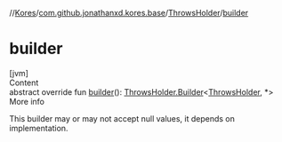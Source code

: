 //[Kores](../../index.md)/[com.github.jonathanxd.kores.base](../index.md)/[ThrowsHolder](index.md)/[builder](builder.md)



# builder  
[jvm]  
Content  
abstract override fun [builder](builder.md)(): [ThrowsHolder.Builder](-builder/index.md)<[ThrowsHolder](index.md), *>  
More info  


This builder may or may not accept null values, it depends on implementation.

  




